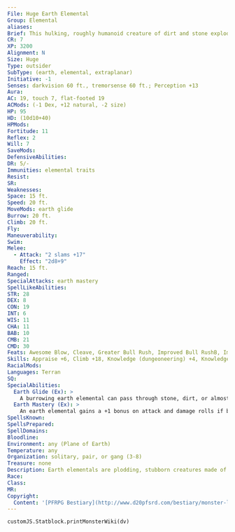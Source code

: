 ```yaml
---
File: Huge Earth Elemental
Group: Elemental
aliases: 
Brief: This hulking, roughly humanoid creature of dirt and stone explodes up from the earth, faceless save for two glowing gemstone eyes.
CR: 7
XP: 3200
Alignment: N
Size: Huge
Type: outsider
SubType: (earth, elemental, extraplanar)
Initiative: -1
Senses: darkvision 60 ft., tremorsense 60 ft.; Perception +13
Aura: 
AC: 19, touch 7, flat-footed 19
ACMods: (-1 Dex, +12 natural, -2 size)
HP: 95
HD: (10d10+40)
HPMods: 
Fortitude: 11
Reflex: 2
Will: 7
SaveMods: 
DefensiveAbilities: 
DR: 5/-
Immunities: elemental traits
Resist: 
SR: 
Weaknesses: 
Space: 15 ft.
Speed: 20 ft.
MoveMods: earth glide
Burrow: 20 ft.
Climb: 20 ft.
Fly: 
Maneuverability: 
Swim: 
Melee: 
  - Attack: "2 slams +17"
    Effect: "2d8+9"
Reach: 15 ft.
Ranged: 
SpecialAttacks: earth mastery
SpellLikeAbilities: 
STR: 28
DEX: 8
CON: 19
INT: 6
WIS: 11
CHA: 11
BAB: 10
CMB: 21
CMD: 30
Feats: Awesome Blow, Cleave, Greater Bull Rush, Improved Bull RushB, Improved Overrun, Power Attack
Skills: Appraise +6, Climb +18, Knowledge (dungeoneering) +4, Knowledge (planes) +7, Perception +13, Stealth +4
RacialMods: 
Languages: Terran
SQ: 
SpecialAbilities:
  Earth Glide (Ex): >
    A burrowing earth elemental can pass through stone, dirt, or almost any other sort of earth except metal as easily as a fish swims through water. If protected against fire damage, it can even glide through lava. Its burrowing leaves behind no tunnel or hole, nor does it create any ripple or other sign of its presence. A move earth spell cast on an area containing a burrowing earth elemental flings the elemental back 30 feet, stunning the creature for 1 round unless it succeeds on a DC 15 Fortitude save.
  Earth Mastery (Ex): >
    An earth elemental gains a +1 bonus on attack and damage rolls if both it and its foe are touching the ground. If an opponent is airborne or waterborne, the elemental takes a -4 penalty on attack and damage rolls. These modifiers apply to bull rush and overrun maneuvers, whether the elemental is initiating or resisting these kinds of attacks. (These modifiers are not included in the statistics block.)
SpellsKnown: 
SpellsPrepared: 
SpellDomains: 
Bloodline: 
Environment: any (Plane of Earth)
Temperature: any
Organization: solitary, pair, or gang (3-8)
Treasure: none
Description: Earth elementals are plodding, stubborn creatures made of living stone or earth. When utterly still, they resemble a heap of stone or a small hill. When an earth elemental lumbers into action, its actual appearance can vary, although its statistics remain identical to other elementals of its size. Most earth elementals look like terrestrial animals made out of rock, earth, or even crystal, with glowing gemstones for eyes. Larger earth elementals often have a stony humanoid appearance. Bits of vegetation frequently grow in the soil that makes up parts of an earth elemental's body. Elemental Height Weight Small 4 ft. 80 lbs. Medium 8 ft. 750 lbs. Large 16 ft. 6,000 lbs. Huge 32 ft. 48,000 lbs. Greater 36 ft. 54,000 lbs. Elder 40 ft. 60,000 lbs.
Race: 
Class: 
MR: 
Copyright:
  Content: '[PFRPG Bestiary](http://www.d20pfsrd.com/bestiary/monster-listings/outsiders/elemental/earth)'
---
```

```dataviewjs
customJS.Statblock.printMonsterWiki(dv)
```
